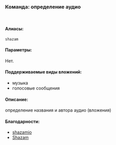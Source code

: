 ### **Команда: определение аудио**
<br>

#### **Алиасы**:
`shazam`


#### **Параметры**:
Нет.


#### **Поддерживаемые виды вложений**:
- музыка
- голосовые сообщения

#### **Описание**:
определение названия и автора аудио (вложения)


#### **Благодарности**:
- [shazamio](https://github.com/dotX12/ShazamIO)
- [Shazam](http://shazam.com)
